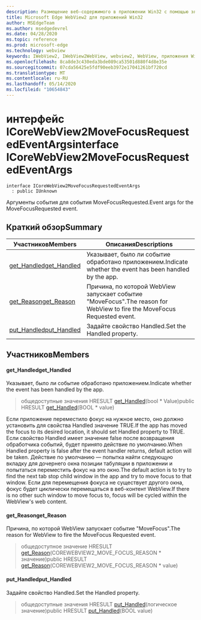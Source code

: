 ```yaml
---
description: Размещение веб-содержимого в приложении Win32 с помощью элемента управления Microsoft Edge WebView2
title: Microsoft Edge WebView2 для приложений Win32
author: MSEdgeTeam
ms.author: msedgedevrel
ms.date: 04/28/2020
ms.topic: reference
ms.prod: microsoft-edge
ms.technology: webview
keywords: IWebView2, IWebView2WebView, webview2, WebView, приложения Win32, Win32, EDGE, ICoreWebView2, ICoreWebView2Controller, элемент управления "веб-браузер", HTML Edge
ms.openlocfilehash: 8ca8de3c430eda3bde089ca53501d880f4d8e35e
ms.sourcegitcommit: 07cda56425e5fdf90eeb3972e17041261bf720cd
ms.translationtype: MT
ms.contentlocale: ru-RU
ms.lasthandoff: 05/14/2020
ms.locfileid: "10654843"
---
```

# <span data-ttu-id="a7e3a-104">интерфейс ICoreWebView2MoveFocusRequestedEventArgs</span><span class="sxs-lookup"><span data-stu-id="a7e3a-104">interface ICoreWebView2MoveFocusRequestedEventArgs</span></span> 

```
interface ICoreWebView2MoveFocusRequestedEventArgs
  : public IUnknown
```

<span data-ttu-id="a7e3a-105">Аргументы события для события MoveFocusRequested.</span><span class="sxs-lookup"><span data-stu-id="a7e3a-105">Event args for the MoveFocusRequested event.</span></span>

## <span data-ttu-id="a7e3a-106">Краткий обзор</span><span class="sxs-lookup"><span data-stu-id="a7e3a-106">Summary</span></span>

 <span data-ttu-id="a7e3a-107">Участников</span><span class="sxs-lookup"><span data-stu-id="a7e3a-107">Members</span></span>                        | <span data-ttu-id="a7e3a-108">Описания</span><span class="sxs-lookup"><span data-stu-id="a7e3a-108">Descriptions</span></span>
--------------------------------|---------------------------------------------
[<span data-ttu-id="a7e3a-109">get_Handled</span><span class="sxs-lookup"><span data-stu-id="a7e3a-109">get_Handled</span></span>](#get_handled) | <span data-ttu-id="a7e3a-110">Указывает, было ли событие обработано приложением.</span><span class="sxs-lookup"><span data-stu-id="a7e3a-110">Indicate whether the event has been handled by the app.</span></span>
[<span data-ttu-id="a7e3a-111">get_Reason</span><span class="sxs-lookup"><span data-stu-id="a7e3a-111">get_Reason</span></span>](#get_reason) | <span data-ttu-id="a7e3a-112">Причина, по которой WebView запускает событие "MoveFocus".</span><span class="sxs-lookup"><span data-stu-id="a7e3a-112">The reason for WebView to fire the MoveFocus Requested event.</span></span>
[<span data-ttu-id="a7e3a-113">put_Handled</span><span class="sxs-lookup"><span data-stu-id="a7e3a-113">put_Handled</span></span>](#put_handled) | <span data-ttu-id="a7e3a-114">Задайте свойство Handled.</span><span class="sxs-lookup"><span data-stu-id="a7e3a-114">Set the Handled property.</span></span>

## <span data-ttu-id="a7e3a-115">Участников</span><span class="sxs-lookup"><span data-stu-id="a7e3a-115">Members</span></span>

#### <span data-ttu-id="a7e3a-116">get_Handled</span><span class="sxs-lookup"><span data-stu-id="a7e3a-116">get_Handled</span></span> 

<span data-ttu-id="a7e3a-117">Указывает, было ли событие обработано приложением.</span><span class="sxs-lookup"><span data-stu-id="a7e3a-117">Indicate whether the event has been handled by the app.</span></span>

> <span data-ttu-id="a7e3a-118">общедоступные значения HRESULT [get_Handled](#get_handled)(bool \* Value)</span><span class="sxs-lookup"><span data-stu-id="a7e3a-118">public HRESULT [get_Handled](#get_handled)(BOOL \* value)</span></span>

<span data-ttu-id="a7e3a-119">Если приложение переместило фокус на нужное место, оно должно установить для свойства Handled значение TRUE.</span><span class="sxs-lookup"><span data-stu-id="a7e3a-119">If the app has moved the focus to its desired location, it should set Handled property to TRUE.</span></span> <span data-ttu-id="a7e3a-120">Если свойство Handled имеет значение false после возвращения обработчика событий, будет принято действие по умолчанию.</span><span class="sxs-lookup"><span data-stu-id="a7e3a-120">When Handled property is false after the event handler returns, default action will be taken.</span></span> <span data-ttu-id="a7e3a-121">Действие по умолчанию — попытка найти следующую вкладку для дочернего окна позиции табуляции в приложении и попытаться переместить фокус на это окно.</span><span class="sxs-lookup"><span data-stu-id="a7e3a-121">The default action is to try to find the next tab stop child window in the app and try to move focus to that window.</span></span> <span data-ttu-id="a7e3a-122">Если для перемещения фокуса не существует другого окна, фокус будет циклически перемещаться в веб-контент WebView.</span><span class="sxs-lookup"><span data-stu-id="a7e3a-122">If there is no other such window to move focus to, focus will be cycled within the WebView's web content.</span></span>

#### <span data-ttu-id="a7e3a-123">get_Reason</span><span class="sxs-lookup"><span data-stu-id="a7e3a-123">get_Reason</span></span> 

<span data-ttu-id="a7e3a-124">Причина, по которой WebView запускает событие "MoveFocus".</span><span class="sxs-lookup"><span data-stu-id="a7e3a-124">The reason for WebView to fire the MoveFocus Requested event.</span></span>

> <span data-ttu-id="a7e3a-125">общедоступное значение HRESULT [get_Reason](#get_reason)(COREWEBVIEW2_MOVE_FOCUS_REASON \* значение)</span><span class="sxs-lookup"><span data-stu-id="a7e3a-125">public HRESULT [get_Reason](#get_reason)(COREWEBVIEW2_MOVE_FOCUS_REASON \* value)</span></span>

#### <span data-ttu-id="a7e3a-126">put_Handled</span><span class="sxs-lookup"><span data-stu-id="a7e3a-126">put_Handled</span></span> 

<span data-ttu-id="a7e3a-127">Задайте свойство Handled.</span><span class="sxs-lookup"><span data-stu-id="a7e3a-127">Set the Handled property.</span></span>

> <span data-ttu-id="a7e3a-128">общедоступные значения HRESULT [put_Handled](#put_handled)(логическое значение)</span><span class="sxs-lookup"><span data-stu-id="a7e3a-128">public HRESULT [put_Handled](#put_handled)(BOOL value)</span></span>


